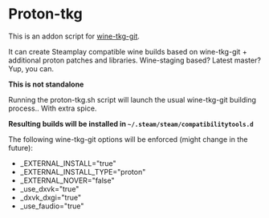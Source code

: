 # Proton-tkg

This is an addon script for [wine-tkg-git](https://github.com/Tk-Glitch/PKGBUILDS/tree/master/wine-tkg-git).

It can create Steamplay compatible wine builds based on wine-tkg-git + additional proton patches and libraries. Wine-staging based? Latest master? Yup, you can.

**This is not standalone**

Running the proton-tkg.sh script will launch the usual wine-tkg-git building process.. With extra spice.

**Resulting builds will be installed in `~/.steam/steam/compatibilitytools.d`**

The following wine-tkg-git options will be enforced (might change in the future):
- _EXTERNAL_INSTALL="true"
- _EXTERNAL_INSTALL_TYPE="proton"
- _EXTERNAL_NOVER="false"
- _use_dxvk="true"
- _dxvk_dxgi="true"
- _use_faudio="true"
